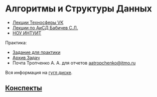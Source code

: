 # Алгоритмы и Структуры Данных

- [Лекции Техносферы  VK](https://habr.com/en/company/vk/blog/316170/)
- [Лекции по АиСД Бабичев С.Л.](https://drive.google.com/drive/folders/1viF8b4pGEm4mYNxwsRZmz4Gtd8wZfXEc)
- [НОУ ИНТУИТ](https://intuit.ru/studies/courses/100/100/info)

Практика:
- [Задание для практики](https://docs.google.com/document/d/1Rl8ihzneOgEHbvrwhIfbA2z9Fu3TthQ4-xmUqdpRwEk/edit#heading=h.gjdgxs)
- [Архив Задач](https://acm.timus.ru/problemset.aspx)
- Почта Тропченко А. А. для отчетов aatropchenko@itmo.ru

Вся информация на [гугл диске](https://drive.google.com/drive/folders/1X5h4_FFmx9nzTLx_eBWz3YFwsRKeh30M).

## [Конспекты](https://www.notion.so/dimkablin/bd976189dce04d578135ea401630db8f)
